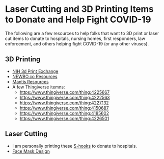# Laser Cutting and 3D Printing Items to Donate and Help Fight COVID-19
The following are a few resources to help folks that want to 3D print or laser cut items to donate to hospitals, nursing homes, first responders, law enforcement, and others helping fight COVID-19 (or any other viruses).

## 3D Printing
- [NIH 3d Print Exchange](https://3dprint.nih.gov)
- [NEWBO.co Resources](https://newbo.co/ppe)
- [Mantis Resources](https://www.mantis3dprinter.com/help)
- A few Thingiverse itemns:
  - https://www.thingiverse.com/thing:4225667
  - https://www.thingiverse.com/thing:4222563
  - https://www.thingiverse.com/thing:4227132
  - https://www.thingiverse.com/thing:4150687
  - https://www.thingiverse.com/thing:4185602
  - https://www.thingiverse.com/thing:4226501
  
## Laser Cutting
- I am personally printing these [S-hooks](https://community.glowforge.com/t/mask-s-hooks-space-saving-version/59468) to donate to hospitals.
- [Face Mask Design](https://community.glowforge.com/t/glowforge-optimized-proto-shield-files-covid-19-face-mask-design/58984)
  
